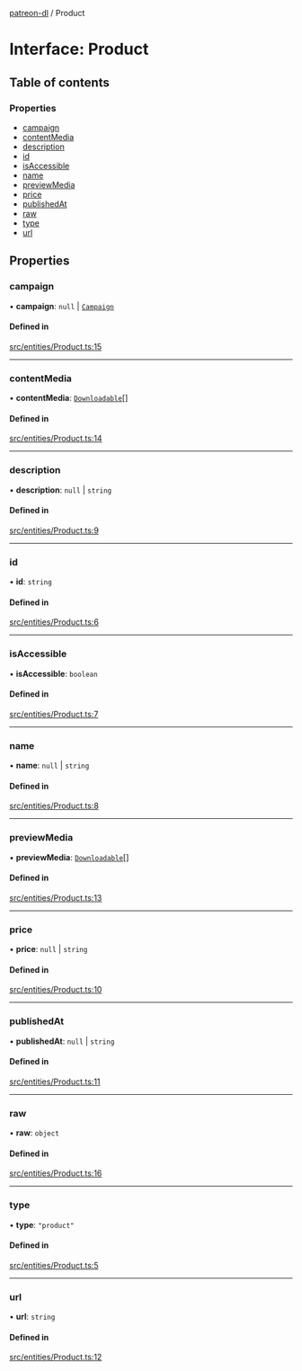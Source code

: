 [patreon-dl](../README.md) / Product

# Interface: Product

## Table of contents

### Properties

- [campaign](Product.md#campaign)
- [contentMedia](Product.md#contentmedia)
- [description](Product.md#description)
- [id](Product.md#id)
- [isAccessible](Product.md#isaccessible)
- [name](Product.md#name)
- [previewMedia](Product.md#previewmedia)
- [price](Product.md#price)
- [publishedAt](Product.md#publishedat)
- [raw](Product.md#raw)
- [type](Product.md#type)
- [url](Product.md#url)

## Properties

### campaign

• **campaign**: ``null`` \| [`Campaign`](Campaign.md)

#### Defined in

[src/entities/Product.ts:15](https://github.com/patrickkfkan/patreon-dl/blob/980a638/src/entities/Product.ts#L15)

___

### contentMedia

• **contentMedia**: [`Downloadable`](../README.md#downloadable)[]

#### Defined in

[src/entities/Product.ts:14](https://github.com/patrickkfkan/patreon-dl/blob/980a638/src/entities/Product.ts#L14)

___

### description

• **description**: ``null`` \| `string`

#### Defined in

[src/entities/Product.ts:9](https://github.com/patrickkfkan/patreon-dl/blob/980a638/src/entities/Product.ts#L9)

___

### id

• **id**: `string`

#### Defined in

[src/entities/Product.ts:6](https://github.com/patrickkfkan/patreon-dl/blob/980a638/src/entities/Product.ts#L6)

___

### isAccessible

• **isAccessible**: `boolean`

#### Defined in

[src/entities/Product.ts:7](https://github.com/patrickkfkan/patreon-dl/blob/980a638/src/entities/Product.ts#L7)

___

### name

• **name**: ``null`` \| `string`

#### Defined in

[src/entities/Product.ts:8](https://github.com/patrickkfkan/patreon-dl/blob/980a638/src/entities/Product.ts#L8)

___

### previewMedia

• **previewMedia**: [`Downloadable`](../README.md#downloadable)[]

#### Defined in

[src/entities/Product.ts:13](https://github.com/patrickkfkan/patreon-dl/blob/980a638/src/entities/Product.ts#L13)

___

### price

• **price**: ``null`` \| `string`

#### Defined in

[src/entities/Product.ts:10](https://github.com/patrickkfkan/patreon-dl/blob/980a638/src/entities/Product.ts#L10)

___

### publishedAt

• **publishedAt**: ``null`` \| `string`

#### Defined in

[src/entities/Product.ts:11](https://github.com/patrickkfkan/patreon-dl/blob/980a638/src/entities/Product.ts#L11)

___

### raw

• **raw**: `object`

#### Defined in

[src/entities/Product.ts:16](https://github.com/patrickkfkan/patreon-dl/blob/980a638/src/entities/Product.ts#L16)

___

### type

• **type**: ``"product"``

#### Defined in

[src/entities/Product.ts:5](https://github.com/patrickkfkan/patreon-dl/blob/980a638/src/entities/Product.ts#L5)

___

### url

• **url**: `string`

#### Defined in

[src/entities/Product.ts:12](https://github.com/patrickkfkan/patreon-dl/blob/980a638/src/entities/Product.ts#L12)
